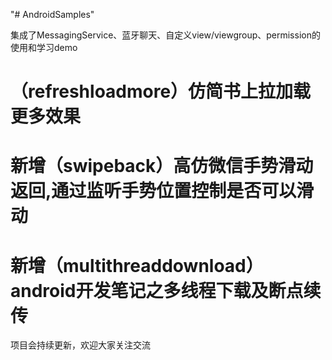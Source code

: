 "# AndroidSamples" 

集成了MessagingService、蓝牙聊天、自定义view/viewgroup、permission的使用和学习demo

# （refreshloadmore）仿简书上拉加载更多效果
# 新增（swipeback）高仿微信手势滑动返回,通过监听手势位置控制是否可以滑动
# 新增（multithreaddownload）android开发笔记之多线程下载及断点续传

项目会持续更新，欢迎大家关注交流
